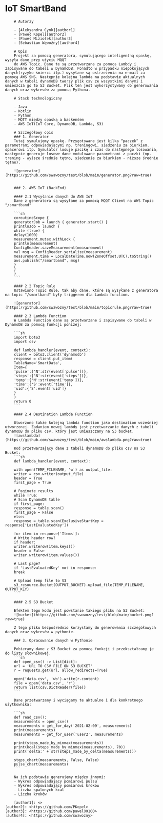 # IoT SmartBand

        # Autorzy

        - [Aleksandra Cynk][author1]
        - [Paweł Kopel][author2]
        - [Paweł Miziołek][author3]
        - [Sebastian Wąwoźny][author4]

        # Opis
        Projekt za pomocą generatora, symulującego inteligentną opaskę, wysyła dane przy użyciu MQQT
        do AWS Topic. Dane te są przetwarzane za pomocą Lambdy i zapisywane do tabeli w DynamoDB. Ponadto w przypadku niepokojących danych(ryzyko śmierci itp.) wysyłane są ostrzeżenia na e-mail za pomocą AWS SNS. Następnie kolejna lambda na podstawie aktualnych danych w tabeli dynamoDB tworzy plik csv ze wszystkimi danymi i umieszcza go to S3 Bucket. Plik ten jest wykorzystywany do generowania danych oraz wykresów za pomocą Pythona.

        # Stack technologiczny

        - Java
        - Kotlin
        - Python
        - MQTT między opaską a backendem
        - AWS IoT(IoT Core, DynamoDB, Lambda, S3)

        # Szczegółowy opis
        ### 1. Generator
        Tutaj symulujemy opaskę. Przygotowane jest kilka “paczek” z parametrami odpowiadającymi np. treningowi, siedzeniu za biurkiem, spacerowi itp. Symulator losuje paczkę i czas do następnego losowania, następnie generuje losowe dane modulowane parametrami z paczki (np. trening - wyższe średnie tętno, siedzenie za biurkiem - niższe średnie tętno).

        ![generator](https://github.com/swawozny/test/blob/main/generator.png?raw=true)


        ### 2. AWS IoT (BackEnd)

        #### 2.1 Wysyłanie danych do AWS IoT
        Dane z generatora są wysyłane za pomocą MQQT Client na AWS Topic "/smartband"

        ```sh
        coroutineScope {
        generatorJob = launch { generator.start() }
        printlnJob = launch {
        while (true) {
        delay(1000)
        measurement.mutex.withLock {
        println(measurement)
        ConfigReader.saveMeasurement(measurement)
        val msg = ConfigReader.serialize(measurement)
        measurement.time = LocalDateTime.now(ZoneOffset.UTC).toString()
        aws.publish("/smartband", msg)
        }
        }
        }
        ```

        #### 2.2 Topic Rule
        Ustawiono Topic Rule, tak aby dane, które są wysyłane z generatora na topic "/smartband" były triggerem dla Lambda function.

        ![generator](https://github.com/swawozny/test/blob/main/topicrule.png?raw=true)

        #### 2.3 Lambda Function
        W Lambda Function dane są przetwarzane i zapisywane do tabeli w DynamoDB za pomocą funkcji poniżej:

        ```sh
        import boto3
        import csv

        def lambda_handler(event, context):
        client = boto3.client('dynamodb')
        response = client.put_item(
        TableName='SmartData',
        Item={
        'pulse':{'N':str(event['pulse'])},
        'steps':{'N':str(event['steps'])},
        'temp':{'N':str(event['temp'])},
        'time':{'S':event['time']},
        'uid':{'S':event['uid']}
        }
        )
        return 0
        ```

        #### 2.4 Destination Lambda Function

        Utworzono także kolejną lambda function jako destination wcześniej utworzonej. Zadaniem nowej lambdy jest przetwarzanie danych z tabeli dynamoDB do pliku csv, który jest umieszczany na S3 bucket.
        ![awslambda](https://github.com/swawozny/test/blob/main/awslambda.png?raw=true)

        Kod przetwarzający dane z tabeli dynamoDB do pliku csv na S3 Bucket:
        ```sh
        def lambda_handler(event, context):

        with open(TEMP_FILENAME, 'w') as output_file:
        writer = csv.writer(output_file)
        header = True
        first_page = True

        # Paginate results
        while True:
        # Scan DynamoDB table
        if first_page:
        response = table.scan()
        first_page = False
        else:
        response = table.scan(ExclusiveStartKey = response['LastEvaluatedKey'])

        for item in response['Items']:
        # Write header row?
        if header:
        writer.writerow(item.keys())
        header = False
        writer.writerow(item.values())

        # Last page?
        if 'LastEvaluatedKey' not in response:
        break

        # Upload temp file to S3
        s3_resource.Bucket(OUTPUT_BUCKET).upload_file(TEMP_FILENAME, OUTPUT_KEY)
        ```

        #### 2.5 S3 Bucket

        Efektem tego kodu jest powstanie takiego pliku na S3 Bucket:
        ![bucket](https://github.com/swawozny/test/blob/main/bucket.png?raw=true)

        Z tego pliku bezpośrednio korzystamy do generowania szczegółowych danych oraz wykresów w pythonie.

        ### 3. Opracowanie danych w Pythonie

        Pobieramy dane z S3 Bucket za pomocą funkcji i przekształcamy je do listy słownikowej.
        ```sh
        def open_csv() -> List[dict]:
        url = 'URL_TO_CSV_FILE_ON_S3_BUCKET'
        r = requests.get(url, allow_redirects=True)

        open('data.csv', 'wb').write(r.content)
        file = open('data.csv', 'r')
        return list(csv.DictReader(file))
        ```

        Dane przetwarzamy i wyciągamy te aktualne i dla konkretnego użytkownika:

        ```sh
        def read_csv():
        measurements = open_csv()
        measurements = get_for_day('2021-02-09', measurements)
        print(measurements)
        measurements = get_for_user('user2', measurements)

        print(steps_made_by_minmax(measurements))
        print(kcal(steps_made_by_minmax(measurements), 70))
        print('delta:' + str(steps_made_by_delta(measurements)))

        steps_chart(measurements, False, False)
        pulse_chart(measurements)
        ```

        Na ich podstawie generujemy między innymi:
        - Wykres odpowiadający pomiarowi pulsu
        - Wykres odpowiadający pomiarowi kroków
        - Liczba spalonych kcal
        - Liczba kroków

        [author1]: <>
    [author2]: <https://github.com/PKopel>
    [author3]: <https://github.com/pawel00100>
    [author4]: <https://github.com/swawozny>
